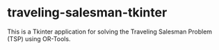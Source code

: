 # traveling-salesman-tkinter
This is a Tkinter application for solving the Traveling Salesman Problem (TSP) using OR-Tools.
